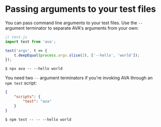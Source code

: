 # Passing arguments to your test files

You can pass command line arguments to your test files. Use the `--` argument terminator to separate AVA's arguments from your own:

```js
// test.js
import test from 'ava';

test('argv', t => {
	t.deepEqual(process.argv.slice(2), ['--hello', 'world']);
});
```

```console
$ npx ava -- --hello world
```

You need two `--` argument terminators if you're invoking AVA through an `npm test` script:

```json
{
	"scripts": {
		"test": "ava"
	}
}
```

```console
$ npm test -- -- --hello world
```
